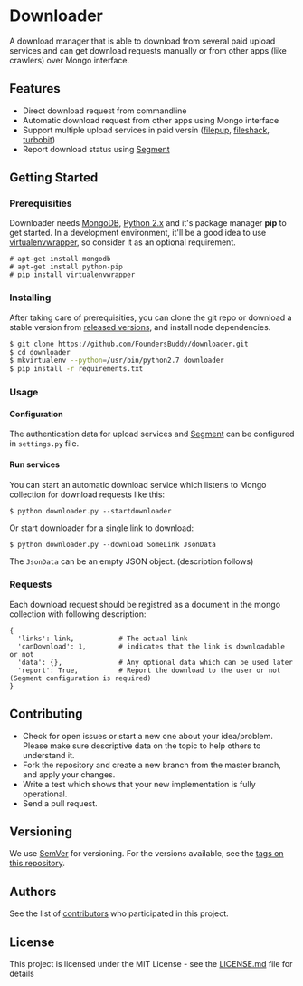 # Downloader

A download manager that is able to download from several paid upload services
and can get download requests manually or from other apps (like crawlers) over
Mongo interface.

## Features

- Direct download request from commandline
- Automatic download request from other apps using Mongo interface
- Support multiple upload services in paid versin ([filepup](http://filepup.net), [fileshack](http://fileshack.net), [turbobit](http://turbobit.com/))
- Report download status using [Segment](http://segment.com)

## Getting Started

### Prerequisities

Downloader needs [MongoDB](http://mongodb.org), [Python 2.x](http://python.org) and it's package manager
**pip** to get started. In a development environment, it'll be a good idea to
use [virtualenvwrapper](http://virtualenvwrapper.readthedocs.org), so consider it as an optional requirement.

```
# apt-get install mongodb
# apt-get install python-pip
# pip install virtualenvwrapper
```

### Installing

After taking care of prerequisities, you can clone the git repo or download a
stable version from [released versions](https://github.com/FoundersBuddy/downloader/releases), 
and install node dependencies.

```bash
$ git clone https://github.com/FoundersBuddy/downloader.git
$ cd downloader
$ mkvirtualenv --python=/usr/bin/python2.7 downloader
$ pip install -r requirements.txt
```

### Usage

#### Configuration 

The authentication data for upload services and [Segment](http://segment.com)
can be configured in `settings.py` file.

#### Run services

You can start an automatic download service which listens to Mongo collection
for download requests like this:

    $ python downloader.py --startdownloader

Or start downloader for a single link to download:

    $ python downloader.py --download SomeLink JsonData

The `JsonData` can be an empty JSON object. (description follows)

### Requests

Each download request should be registred as a document in the mongo collection
with following description:

```
{
  'links': link,           # The actual link
  'canDownload': 1,        # indicates that the link is downloadable or not
  'data': {},              # Any optional data which can be used later
  'report': True,          # Report the download to the user or not (Segment configuration is required)
}
```

## Contributing

- Check for open issues or start a new one about your idea/problem. Please make sure descriptive data on the topic to help others to understand it.
- Fork the repository and create a new branch from the master branch, and apply your changes.
- Write a test which shows that your new implementation is fully operational.
- Send a pull request.

## Versioning

We use [SemVer](http://semver.org/) for versioning. For the versions available, see the [tags on this repository](https://github.com/FoundersBuddy/downloader/releases). 

## Authors

See the list of [contributors](https://github.com/FoundersBuddy/downloader/graphs/contributors) who participated in this project.

## License

This project is licensed under the MIT License - see the [LICENSE.md](LICENSE.md) file for details
